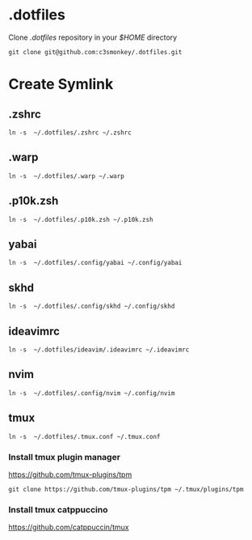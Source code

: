 # .dotfiles

Clone _.dotfiles_ repository in your _$HOME_ directory

```
git clone git@github.com:c3smonkey/.dotfiles.git
```

# Create Symlink

## .zshrc

```
ln -s  ~/.dotfiles/.zshrc ~/.zshrc
```

## .warp

```
ln -s  ~/.dotfiles/.warp ~/.warp
```

## .p10k.zsh

```
ln -s  ~/.dotfiles/.p10k.zsh ~/.p10k.zsh
```

## yabai

```
ln -s  ~/.dotfiles/.config/yabai ~/.config/yabai
```

## skhd

```
ln -s  ~/.dotfiles/.config/skhd ~/.config/skhd
```

## ideavimrc

```
ln -s  ~/.dotfiles/ideavim/.ideavimrc ~/.ideavimrc
```

## nvim

```
ln -s  ~/.dotfiles/.config/nvim ~/.config/nvim
```

## tmux

```
ln -s  ~/.dotfiles/.tmux.conf ~/.tmux.conf
```

### Install tmux plugin manager

https://github.com/tmux-plugins/tpm

```
git clone https://github.com/tmux-plugins/tpm ~/.tmux/plugins/tpm
```

### Install tmux catppuccino

https://github.com/catppuccin/tmux
